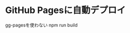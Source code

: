 <!---
 Title: 自動デプロイ
 Tags: Github
 Date: 2020-07-17
-->

# GitHub Pagesに自動デプロイ

gg-pagesを使わない
npm run build

